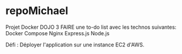 # repoMichael
Projet Docker DOJO 3
FAIRE une to-do list avec les technos suivantes:
Docker Compose
Nginx
Express.js
Node.js

Défi : Déployer l'application sur une instance EC2 d'AWS.
